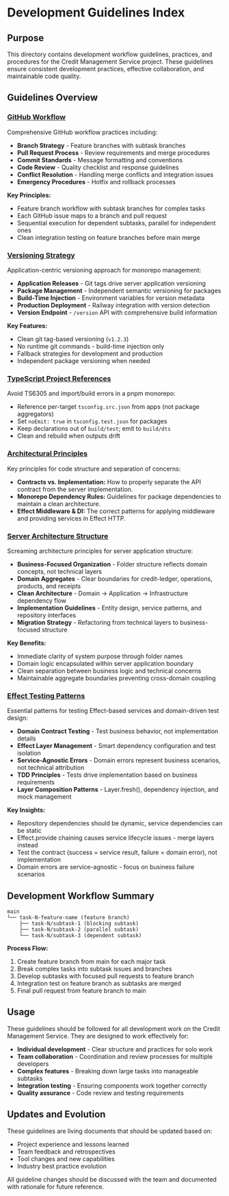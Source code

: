 # Development Guidelines Index

## Purpose

This directory contains development workflow guidelines, practices, and procedures for the Credit Management Service project. These guidelines ensure consistent development practices, effective collaboration, and maintainable code quality.

## Guidelines Overview

### [GitHub Workflow](./github-workflow.md)
Comprehensive GitHub workflow practices including:
- **Branch Strategy** - Feature branches with subtask branches
- **Pull Request Process** - Review requirements and merge procedures  
- **Commit Standards** - Message formatting and conventions
- **Code Review** - Quality checklist and response guidelines
- **Conflict Resolution** - Handling merge conflicts and integration issues
- **Emergency Procedures** - Hotfix and rollback processes

**Key Principles:**
- Feature branch workflow with subtask branches for complex tasks
- Each GitHub issue maps to a branch and pull request
- Sequential execution for dependent subtasks, parallel for independent ones
- Clean integration testing on feature branches before main merge

### [Versioning Strategy](./versioning-strategy.md)
Application-centric versioning approach for monorepo management:
- **Application Releases** - Git tags drive server application versioning
- **Package Management** - Independent semantic versioning for packages
- **Build-Time Injection** - Environment variables for version metadata
- **Production Deployment** - Railway integration with version detection
- **Version Endpoint** - `/version` API with comprehensive build information

**Key Features:**
- Clean git tag-based versioning (`v1.2.3`)
- No runtime git commands - build-time injection only
- Fallback strategies for development and production
- Independent package versioning when needed

### [TypeScript Project References](./ts-project-references.md)
Avoid TS6305 and import/build errors in a pnpm monorepo:
- Reference per-target `tsconfig.src.json` from apps (not package aggregators)
- Set `noEmit: true` in `tsconfig.test.json` for packages
- Keep declarations out of `build/test`; emit to `build/dts`
- Clean and rebuild when outputs drift

### [Architectural Principles](./architectural-principles.md)
Key principles for code structure and separation of concerns:
- **Contracts vs. Implementation:** How to properly separate the API contract from the server implementation.
- **Monorepo Dependency Rules:** Guidelines for package dependencies to maintain a clean architecture.
- **Effect Middleware & DI:** The correct patterns for applying middleware and providing services in Effect HTTP.

### [Server Architecture Structure](./server_architecture_structure.md)
Screaming architecture principles for server application structure:
- **Business-Focused Organization** - Folder structure reflects domain concepts, not technical layers
- **Domain Aggregates** - Clear boundaries for credit-ledger, operations, products, and receipts
- **Clean Architecture** - Domain → Application → Infrastructure dependency flow
- **Implementation Guidelines** - Entity design, service patterns, and repository interfaces
- **Migration Strategy** - Refactoring from technical layers to business-focused structure

**Key Benefits:**
- Immediate clarity of system purpose through folder names
- Domain logic encapsulated within server application boundary
- Clean separation between business logic and technical concerns
- Maintainable aggregate boundaries preventing cross-domain coupling

### [Effect Testing Patterns](./effect-testing-patterns.md)
Essential patterns for testing Effect-based services and domain-driven test design:
- **Domain Contract Testing** - Test business behavior, not implementation details
- **Effect Layer Management** - Smart dependency configuration and test isolation
- **Service-Agnostic Errors** - Domain errors represent business scenarios, not technical attribution
- **TDD Principles** - Tests drive implementation based on business requirements
- **Layer Composition Patterns** - Layer.fresh(), dependency injection, and mock management

**Key Insights:**
- Repository dependencies should be dynamic, service dependencies can be static
- Effect.provide chaining causes service lifecycle issues - merge layers instead
- Test the contract (success = service result, failure = domain error), not implementation
- Domain errors are service-agnostic - focus on business failure scenarios


## Development Workflow Summary

```
main
└── task-N-feature-name (feature branch)
    ├── task-N/subtask-1 (blocking subtask)
    ├── task-N/subtask-2 (parallel subtask)  
    └── task-N/subtask-3 (dependent subtask)
```

**Process Flow:**
1. Create feature branch from main for each major task
2. Break complex tasks into subtask issues and branches
3. Develop subtasks with focused pull requests to feature branch
4. Integration test on feature branch as subtasks are merged
5. Final pull request from feature branch to main

## Usage

These guidelines should be followed for all development work on the Credit Management Service. They are designed to work effectively for:

- **Individual development** - Clear structure and practices for solo work
- **Team collaboration** - Coordination and review processes for multiple developers
- **Complex features** - Breaking down large tasks into manageable subtasks
- **Integration testing** - Ensuring components work together correctly
- **Quality assurance** - Code review and testing requirements

## Updates and Evolution

These guidelines are living documents that should be updated based on:
- Project experience and lessons learned
- Team feedback and retrospectives  
- Tool changes and new capabilities
- Industry best practice evolution

All guideline changes should be discussed with the team and documented with rationale for future reference.
